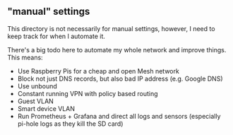 ## "manual" settings

This directory is not necessarily for manual settings, however, I need to keep
track for when I automate it.

There's a big todo here to automate my whole network and improve things. This means:
- Use Raspberry Pis for a cheap and open Mesh network
- Block not just DNS records, but also bad IP address (e.g. Google DNS)
- Use unbound
- Constant running VPN with policy based routing
- Guest VLAN
- Smart device VLAN
- Run Prometheus + Grafana and direct all logs and sensors (especially pi-hole logs as they kill the SD card)
